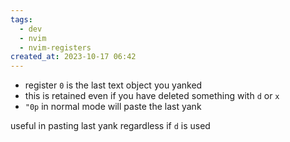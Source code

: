 ```yaml
---
tags:
  - dev
  - nvim
  - nvim-registers
created_at: 2023-10-17 06:42
---
```

- register `0` is the last text object you yanked
- this is retained even if you have deleted something with `d` or `x`
- `"0p` in normal mode will paste the last yank

useful in pasting last yank regardless if `d` is used